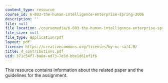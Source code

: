 ```yaml
---
content_type: resource
course_id: 6-803-the-human-intelligence-enterprise-spring-2006
description: ''
file: null
file_location: /coursemedia/6-803-the-human-intelligence-enterprise-spring-2006/371c54f7ba0aad737e5dbbe1d61ef1f6_4_contributions.pdf
file_size: null
file_type: application/pdf
layout: pdf
license: https://creativecommons.org/licenses/by-nc-sa/4.0/
title: 4_contributions.pdf
uid: 371c54f7-ba0a-ad73-7e5d-bbe1d61ef1f6
---
```

This resource contains information about the related paper and the guidelines for the assignment.